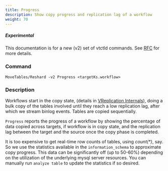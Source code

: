 ```yaml
---
title: Progress
description: Show copy progress and replication lag of a workflow
weight: 70
---
```

##### _Experimental_
This documentation is for a new (v2) set of vtctld commands. See [RFC](https://github.com/vitessio/vitess/issues/7225) for more details.

### Command

```
MoveTables/Reshard -v2 Progress <targetKs.workflow>
```

### Description
Workflows start in the copy state, (details in [VReplication Internals](../../internals)), doing a bulk copy of the tables involved until they reach a low replication lag, after which we stream binlog events. Tables are copied sequentially.

`Progress` reports the progress of a workflow by showing the percentage of data copied across targets, if workflow is in copy state, and the replication lag between the target and the source once the copy phase is completed.

It is too expensive to get real-time row counts of tables, using _count(*)_, say. So we use the statistics available in the `information_schema` to approximate copy progress. This data can be significantly off (up to 50-60%) depending on the utilization of the underlying mysql server resources. You can manually run `analyze table` to update the statistics if so desired.
